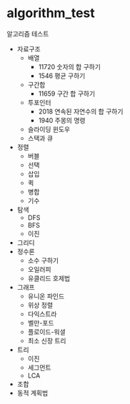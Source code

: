 # algorithm_test
알고리즘 테스트

- 자료구조
  - 배열
    - 11720 숫자의 합 구하기
    - 1546 평균 구하기
  - 구간합
    - 11659 구간 합 구하기
  - 투포인터
    - 2018 연속된 자연수의 합 구하기
    - 1940 주몽의 명령
  - 슬라이딩 윈도우
  - 스택과 큐
- 정렬
  - 버블
  - 선택
  - 삽입
  - 퀵
  - 병합
  - 기수
- 탐색
  - DFS
  - BFS
  - 이진
- 그리디
- 정수론
  - 소수 구하기
  - 오일러피
  - 유클리드 호제법
- 그래프
  - 유니온 파인드
  - 위상 정렬
  - 다익스트라
  - 벨만-포드
  - 플로이드-워셜
  - 최소 신장 트리
- 트리
  - 이진
  - 세그먼트
  - LCA
- 조합
- 동적 계획법
